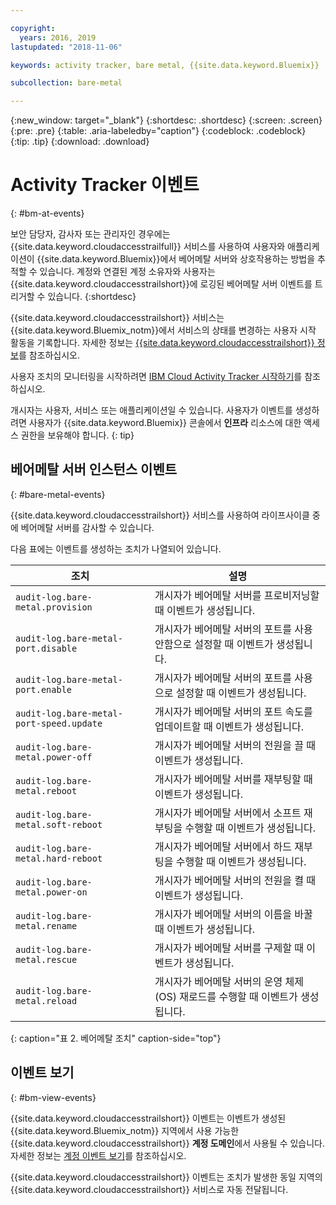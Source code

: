 ```yaml
---

copyright:
  years: 2016, 2019
lastupdated: "2018-11-06"

keywords: activity tracker, bare metal, {{site.data.keyword.Bluemix}}

subcollection: bare-metal

---
```


{:new_window: target="_blank"}
{:shortdesc: .shortdesc}
{:screen: .screen}
{:pre: .pre}
{:table: .aria-labeledby="caption"}
{:codeblock: .codeblock}
{:tip: .tip}
{:download: .download}


# Activity Tracker 이벤트
{: #bm-at-events}

보안 담당자, 감사자 또는 관리자인 경우에는 {{site.data.keyword.cloudaccesstrailfull}} 서비스를 사용하여 사용자와 애플리케이션이 {{site.data.keyword.Bluemix}}에서 베어메탈 서버와 상호작용하는 방법을 추적할 수 있습니다. 계정와 연결된 계정 소유자와 사용자는 {{site.data.keyword.cloudaccesstrailshort}}에 로깅된 베어메탈 서버 이벤트를 트리거할 수 있습니다.
{:shortdesc}

{{site.data.keyword.cloudaccesstrailshort}} 서비스는 {{site.data.keyword.Bluemix_notm}}에서 서비스의 상태를 변경하는 사용자 시작 활동을 기록합니다. 자세한 정보는 [{{site.data.keyword.cloudaccesstrailshort}} 정보](/docs/services/cloud-activity-tracker?topic=cloud-activity-tracker-activity_tracker_ov#activity_tracker_ov )를 참조하십시오.

사용자 조치의 모니터링을 시작하려면 [IBM Cloud Activity Tracker 시작하기](/docs/services/cloud-activity-tracker?topic=cloud-activity-tracker-getting-started#getting-started)를 참조하십시오.

개시자는 사용자, 서비스 또는 애플리케이션일 수 있습니다. 사용자가 이벤트를 생성하려면 사용자가 {{site.data.keyword.Bluemix}} 콘솔에서 **인프라** 리소스에 대한 액세스 권한을 보유해야 합니다.
{: tip}

## 베어메탈 서버 인스턴스 이벤트
{: #bare-metal-events}

{{site.data.keyword.cloudaccesstrailshort}} 서비스를 사용하여 라이프사이클 중에 베어메탈 서버를 감사할 수 있습니다.

다음 표에는 이벤트를 생성하는 조치가 나열되어 있습니다.

| 조치 |설명 |
|----------|---------|
| `audit-log.bare-metal.provision`             | 개시자가 베어메탈 서버를 프로비저닝할 때 이벤트가 생성됩니다. |
| `audit-log.bare-metal-port.disable`          | 개시자가 베어메탈 서버의 포트를 사용 안함으로 설정할 때 이벤트가 생성됩니다. |
| `audit-log.bare-metal-port.enable`           | 개시자가 베어메탈 서버의 포트를 사용으로 설정할 때 이벤트가 생성됩니다. |
| `audit-log.bare-metal-port-speed.update`     | 개시자가 베어메탈 서버의 포트 속도를 업데이트할 때 이벤트가 생성됩니다. |
| `audit-log.bare-metal.power-off`             | 개시자가 베어메탈 서버의 전원을 끌 때 이벤트가 생성됩니다. |
| `audit-log.bare-metal.reboot`                | 개시자가 베어메탈 서버를 재부팅할 때 이벤트가 생성됩니다. |
| `audit-log.bare-metal.soft-reboot`           | 개시자가 베어메탈 서버에서 소프트 재부팅을 수행할 때 이벤트가 생성됩니다. |
| `audit-log.bare-metal.hard-reboot`           | 개시자가 베어메탈 서버에서 하드 재부팅을 수행할 때 이벤트가 생성됩니다. |
| `audit-log.bare-metal.power-on`              | 개시자가 베어메탈 서버의 전원을 켤 때 이벤트가 생성됩니다. |
| `audit-log.bare-metal.rename`                | 개시자가 베어메탈 서버의 이름을 바꿀 때 이벤트가 생성됩니다. |
| `audit-log.bare-metal.rescue`                | 개시자가 베어메탈 서버를 구제할 때 이벤트가 생성됩니다. |
| `audit-log.bare-metal.reload`                | 개시자가 베어메탈 서버의 운영 체제(OS) 재로드를 수행할 때 이벤트가 생성됩니다. |
{: caption="표 2. 베어메탈 조치" caption-side="top"}


## 이벤트 보기
{: #bm-view-events}

{{site.data.keyword.cloudaccesstrailshort}} 이벤트는 이벤트가 생성된 {{site.data.keyword.Bluemix_notm}} 지역에서 사용 가능한 {{site.data.keyword.cloudaccesstrailshort}} **계정 도메인**에서 사용될 수 있습니다. 자세한 정보는 [계정 이벤트 보기](/docs/services/cloud-activity-tracker/how-to/manage-events-ui?topic=cloud-activity-tracker-view_acc_events#account_events)를 참조하십시오.

{{site.data.keyword.cloudaccesstrailshort}} 이벤트는 조치가 발생한 동일 지역의 {{site.data.keyword.cloudaccesstrailshort}} 서비스로 자동 전달됩니다.
